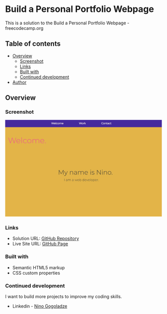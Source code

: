 # Build a Personal Portfolio Webpage

This is a solution to the Build a Personal Portfolio Webpage - freecodecamp.org

## Table of contents

- [Overview](#overview)
  - [Screenshot](#screenshot)
  - [Links](#links)
  - [Built with](#built-with)
  - [Continued development](#continued-development)
- [Author](#author)


## Overview

### Screenshot

![](./screenshot.jpg)


### Links

- Solution URL: [GitHub Repository](https://github.com/ninogogol/personal_portfolio_webpage)
- Live Site URL: [GitHub Page](https://ninogogol.github.io/personal_portfolio_webpage/)


### Built with

- Semantic HTML5 markup
- CSS custom properties


### Continued development
I want to build more projects to improve my coding skills.


- Linkedin - [Nino Gogoladze](https://www.linkedin.com/in/nino-gogoladze-80a075227/)


